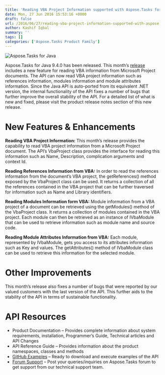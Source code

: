 ```yaml
---
title: 'Reading VBA Project Information supported with Aspose.Tasks for Java 9.4.0'
date: Mon, 27 Jun 2016 15:53:16 +0000
draft: false
url: /2016/06/27/reading-vba-project-information-supported-with-aspose.tasks-for-java-9.4.0/
author: Kashif Iqbal
summary: ''
tags: []
categories: ['Aspose.Tasks Product Family']
---
```


![](https://blog.aspose.com/wp-content/uploads/sites/2/2016/06/Aspose.Tasks-for-Java.png "Aspose.Tasks for Java")

Aspose.Tasks for Java 9.4.0 has been released. This month’s [release][1] includes a new feature for reading VBA information from Microsoft Project documents. The API can now read VBA project information such as references information, modules information and module attributes information. Since the Java API is auto-ported from its equivalent .NET version, the internal functionality of the API fixes a number of bugs that further improve the overall stability of the API. For a detailed list of what is new and fixed, please visit the product release notes section of this new release.

# New Features & Enhancements

**Reading VBA Project Information:** This month’s release provides the capability to read VBA project information from a Microsoft Project document. The API’s VbaProject class provides the interface for reading this information such as Name, Description, complication arguments and context Id.

**Reading References Information from VBA:** In order to read the references information from the document’s VBA project, the getReferences() method exposed by the VbaProject class can be used. It returns a collection of all the references contained in the VBA project that can be further traversed for information such as Name and Library identifiers.

**Reading Modules Information form VBA:** Module information from a VBA project of a document can be retrieved using the getModules() method of the VbaProject class. It returns a collection of modules contained in the VBA project. Each module can then be retrieved as an instance of IVbaModule that can be used to retrieve information such as module name and source code.

**Reading Module Attributes Information from VBA:** Each module, represented by IVbaModule, gets you access to its attributes information such as Key and values. The getAttributes() method of IVbaModule class can be used to retrieve this information for the selected module.

# Other Improvements

This month’s release also fixes a number of bugs that were reported by our valued customers with the last version of the API. This further aids to the stability of the API in terms of sustainable functionality.

# API Resources

*   Product Documentation – Provides complete information about system requirements, installation, Programmer’s Guide, Technical articles and API Changes
*   API Reference Guide – Provides information about the product namespaces, classes and methods
*   [GitHub Examples][2] – Ready to download and execute examples of the API
*   [Forum Support][3] – Post your queries/inquiries on Aspose.Tasks forum to get support from our technical support team.




[1]: http://www.aspose.com/downloads/tasks/java
[2]: https://github.com/asposetasks/Aspose_TASKS_Java
[3]: https://forum.aspose.com/c/tasks




